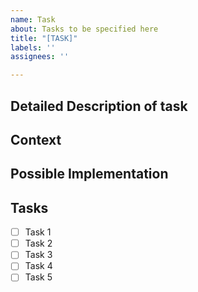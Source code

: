 ```yaml
---
name: Task
about: Tasks to be specified here
title: "[TASK]"
labels: ''
assignees: ''

---
```


<!--- Provide a general summary of the issue in the Title above -->

## Detailed Description of task

## Context
<!--- Why is this important? -->

## Possible Implementation
<!--- Not obligatory, but suggest an idea for implementing addition or change -->

## Tasks
<!--- Include as many relevant details about the specific tasks in the order they need to be done in -->
- [ ] Task 1
- [ ] Task 2
- [ ] Task 3
- [ ] Task 4
- [ ] Task 5
